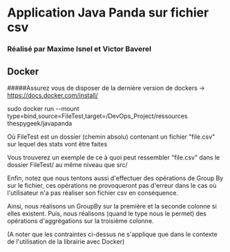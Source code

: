 # Application Java Panda sur fichier csv

### Réalisé par Maxime Isnel et Victor Baverel


## Docker

#####Assurez vous de disposer de la dernière version de dockers -> https://docs.docker.com/install/

sudo docker run --mount type=bind,source=FileTest,target=/DevOps_Project/ressources thespygeek/javapanda

Où FileTest est un dossier (chemin absolu) contenant un fichier "file.csv" sur lequel des stats vont être faites

Vous trouverez un exemple de ce à quoi peut ressembler "file.csv" dans le dossier FileTest/ au même niveau que src/

Enfin, notez que nous tentons aussi d'effectuer des opérations de Group By sur le fichier, ces opérations ne provoqueront
pas d'erreur dans le cas où l'utilisateur n'a pas réaliser son fichier csv en conséquence.

Ainsi, nous réalisons un GroupBy sur la première et la seconde colonne si elles existent.
Puis, nous réalisons (quand le type nous le permet) des opérations d'aggrégations sur la troisième colonne.

(A noter que les contraintes ci-dessus ne s'applique que dans le contexte de l'utilisation de la librairie avec Docker)
